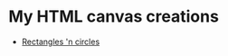 <h1>My HTML canvas creations</h1>
<ul>
    <li>
        <a href="/Shapez1" target="_blank">Rectangles 'n circles</a>
    </li>
</ul>